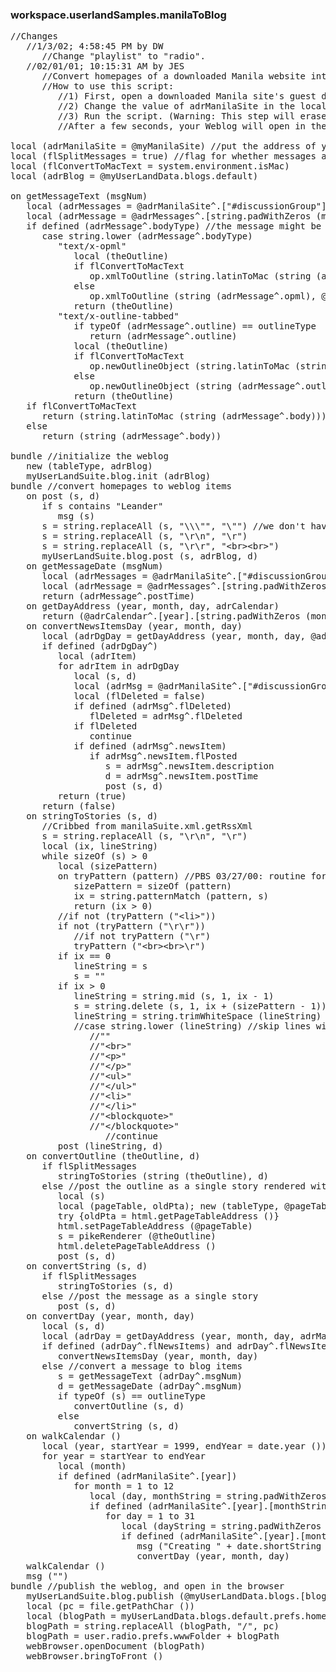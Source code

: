 ### workspace.userlandSamples.manilaToBlog
<pre>
//Changes
   //1/3/02; 4:58:45 PM by DW
      //Change "playlist" to "radio".
   //02/01/01; 10:15:31 AM by JES
      //Convert homepages of a downloaded Manila website into items in a Weblog.
      //How to use this script:
         //1) First, open a downloaded Manila site's guest database. The site will be in a top-level table in the guest database.
         //2) Change the value of adrManilaSite in the local declaration below to the address of your downloaded Manila site -- the address of the top-level table in the guest database.
         //3) Run the script. (Warning: This step will erase everything in your current Weblog. Proceed with caution.)
         //After a few seconds, your Weblog will open in the browser.

local (adrManilaSite = @myManilaSite) //put the address of your Manila site here.
local (flSplitMessages = true) //flag for whether messages are split into individual items
local (flConvertToMacText = system.environment.isMac)
local (adrBlog = @myUserLandData.blogs.default)

on getMessageText (msgNum)
   local (adrMessages = @adrManilaSite^.["#discussionGroup"].messages)
   local (adrMessage = @adrMessages^.[string.padWithZeros (msgNum, 7)])
   if defined (adrMessage^.bodyType) //the message might be an outline or opml
      case string.lower (adrMessage^.bodyType)
         "text/x-opml"
            local (theOutline)
            if flConvertToMacText
               op.xmlToOutline (string.latinToMac (string (adrMessage^.opml)), @theOutline)
            else
               op.xmlToOutline (string (adrMessage^.opml), @theOutline)
            return (theOutline)
         "text/x-outline-tabbed"
            if typeOf (adrMessage^.outline) == outlineType
               return (adrMessage^.outline)
            local (theOutline)
            if flConvertToMacText
               op.newOutlineObject (string.latinToMac (string (adrMessage^.outline)), @theOutline)
            else
               op.newOutlineObject (string (adrMessage^.outline), @theOutline)
            return (theOutline)
   if flConvertToMacText
      return (string.latinToMac (string (adrMessage^.body)))
   else
      return (string (adrMessage^.body))

bundle //initialize the weblog
   new (tableType, adrBlog)
   myUserLandSuite.blog.init (adrBlog)
bundle //convert homepages to weblog items
   on post (s, d)
      if s contains "Leander"
         msg (s)
      s = string.replaceAll (s, "\\\"", "\"") //we don't have to worry about escaping quotes -- we're not in the wsf
      s = string.replaceAll (s, "\r\n", "\r")
      s = string.replaceAll (s, "\r\r", "&lt;br>&lt;br>")
      myUserLandSuite.blog.post (s, adrBlog, d)
   on getMessageDate (msgNum)
      local (adrMessages = @adrManilaSite^.["#discussionGroup"].messages)
      local (adrMessage = @adrMessages^.[string.padWithZeros (msgNum, 7)])
      return (adrMessage^.postTime)
   on getDayAddress (year, month, day, adrCalendar)
      return (@adrCalendar^.[year].[string.padWithZeros (month, 2)].[string.padWithZeros (day, 2)])
   on convertNewsItemsDay (year, month, day)
      local (adrDgDay = getDayAddress (year, month, day, @adrManilaSite^.["#discussionGroup"].calendar))
      if defined (adrDgDay^)
         local (adrItem)
         for adrItem in adrDgDay
            local (s, d)
            local (adrMsg = @adrManilaSite^.["#discussionGroup"].messages.[nameOf (adrItem^)])
            local (flDeleted = false)
            if defined (adrMsg^.flDeleted)
               flDeleted = adrMsg^.flDeleted
            if flDeleted
               continue
            if defined (adrMsg^.newsItem)
               if adrMsg^.newsItem.flPosted
                  s = adrMsg^.newsItem.description
                  d = adrMsg^.newsItem.postTime
                  post (s, d)
         return (true)
      return (false)
   on stringToStories (s, d)
      //Cribbed from manilaSuite.xml.getRssXml
      s = string.replaceAll (s, "\r\n", "\r")
      local (ix, lineString)
      while sizeOf (s) > 0
         local (sizePattern)
         on tryPattern (pattern) //PBS 03/27/00: routine for looking for a pattern
            sizePattern = sizeOf (pattern)
            ix = string.patternMatch (pattern, s)
            return (ix > 0)
         //if not (tryPattern ("&lt;li>"))
         if not (tryPattern ("\r\r"))
            //if not tryPattern ("\r")
            tryPattern ("&lt;br>&lt;br>\r")
         if ix == 0
            lineString = s
            s = ""
         if ix > 0
            lineString = string.mid (s, 1, ix - 1)
            s = string.delete (s, 1, ix + (sizePattern - 1))
            lineString = string.trimWhiteSpace (lineString)
            //case string.lower (lineString) //skip lines with only common markup
               //""
               //"&lt;br>"
               //"&lt;p>"
               //"&lt;/p>"
               //"&lt;ul>"
               //"&lt;/ul>"
               //"&lt;li>"
               //"&lt;/li>"
               //"&lt;blockquote>"
               //"&lt;/blockquote>"
                  //continue
         post (lineString, d)
   on convertOutline (theOutline, d)
      if flSplitMessages
         stringToStories (string (theOutline), d)
      else //post the outline as a single story rendered with the pikeRenderer
         local (s)
         local (pageTable, oldPta); new (tableType, @pageTable)
         try &#123;oldPta = html.getPageTableAddress ()}
         html.setPageTableAddress (@pageTable)
         s = pikeRenderer (@theOutline)
         html.deletePageTableAddress ()
         post (s, d)
   on convertString (s, d)
      if flSplitMessages
         stringToStories (s, d)
      else //post the message as a single story
         post (s, d)
   on convertDay (year, month, day)
      local (s, d)
      local (adrDay = getDayAddress (year, month, day, adrManilaSite))
      if defined (adrDay^.flNewsItems) and adrDay^.flNewsItems
         convertNewsItemsDay (year, month, day)
      else //convert a message to blog items
         s = getMessageText (adrDay^.msgNum)
         d = getMessageDate (adrDay^.msgNum)
         if typeOf (s) == outlineType
            convertOutline (s, d)
         else
            convertString (s, d)
   on walkCalendar ()
      local (year, startYear = 1999, endYear = date.year ())
      for year = startYear to endYear
         local (month)
         if defined (adrManilaSite^.[year])
            for month = 1 to 12
               local (day, monthString = string.padWithZeros (month, 2))
               if defined (adrManilaSite^.[year].[monthString])
                  for day = 1 to 31
                     local (dayString = string.padWithZeros (day, 2))
                     if defined (adrManilaSite^.[year].[monthString].[dayString])
                        msg ("Creating " + date.shortString (date.set (day, month, year, 0, 0, 0)) + "...")
                        convertDay (year, month, day)
   walkCalendar ()
   msg ("")
bundle //publish the weblog, and open in the browser
   myUserLandSuite.blog.publish (@myUserLandData.blogs.[blogName])
   local (pc = file.getPathChar ())
   local (blogPath = myUserLandData.blogs.default.prefs.homePageFilePath)
   blogPath = string.replaceAll (blogPath, "/", pc)
   blogPath = user.radio.prefs.wwwFolder + blogPath
   webBrowser.openDocument (blogPath)
   webBrowser.bringToFront ()

</pre>
